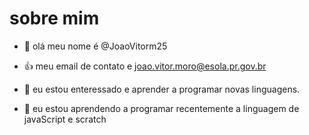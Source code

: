 # sobre mim
- 👋 olá meu nome é @JoaoVitorm25

- :+1: meu email de contato e joao.vitor.moro@esola.pr.gov.br
- 👀 eu estou enteressado e aprender a programar novas linguagens.
- 🌱 eu estou aprendendo a programar recentemente a linguagem de javaScript e scratch


